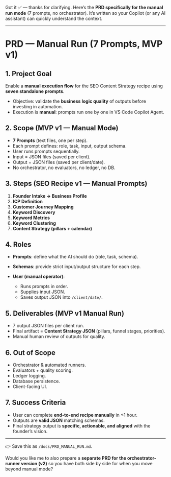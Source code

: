 Got it ✅ — thanks for clarifying.
Here’s the **PRD specifically for the manual run mode** (7 prompts, no orchestrator). It’s written so your Copilot (or any AI assistant) can quickly understand the context.

---

# PRD — Manual Run (7 Prompts, MVP v1)

## 1. Project Goal

Enable a **manual execution flow** for the SEO Content Strategy recipe using **seven standalone prompts**.

* Objective: validate the **business logic quality** of outputs before investing in automation.
* Execution is **manual**: prompts run one by one in VS Code Copilot Agent.

## 2. Scope (MVP v1 — Manual Mode)

* **7 Prompts** (text files, one per step).
* Each prompt defines: role, task, input, output schema.
* User runs prompts sequentially.
* Input = JSON files (saved per client).
* Output = JSON files (saved per client/date).
* No orchestrator, no evaluators, no ledger, no DB.

## 3. Steps (SEO Recipe v1 — Manual Prompts)

1. **Founder Intake → Business Profile**
2. **ICP Definition**
3. **Customer Journey Mapping**
4. **Keyword Discovery**
5. **Keyword Metrics**
6. **Keyword Clustering**
7. **Content Strategy (pillars + calendar)**

## 4. Roles

* **Prompts**: define what the AI should do (role, task, schema).
* **Schemas**: provide strict input/output structure for each step.
* **User (manual operator)**:

  * Runs prompts in order.
  * Supplies input JSON.
  * Saves output JSON into `/client/date/`.

## 5. Deliverables (MVP v1 Manual Run)

* 7 output JSON files per client run.
* Final artifact = **Content Strategy JSON** (pillars, funnel stages, priorities).
* Manual human review of outputs for quality.

## 6. Out of Scope

* Orchestrator & automated runners.
* Evaluators + quality scoring.
* Ledger logging.
* Database persistence.
* Client-facing UI.

## 7. Success Criteria

* User can complete **end-to-end recipe manually** in ≤1 hour.
* Outputs are **valid JSON** matching schemas.
* Final strategy output is **specific, actionable, and aligned** with the founder’s vision.

---

👉 Save this as `/docs/PRD_MANUAL_RUN.md`.

Would you like me to also prepare a **separate PRD for the orchestrator-runner version (v2)** so you have both side by side for when you move beyond manual mode?
